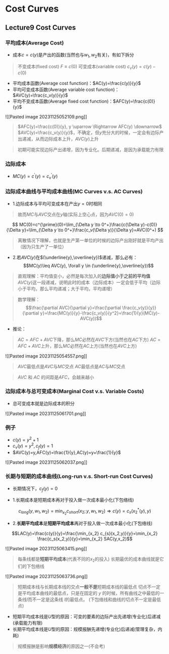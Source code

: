 # Cost Curves

## Lecture9 Cost Curves

### 平均成本(Average Cost)

+ 成本$c=c(y)$是产出的函数(当然也与$w_1,w_2$有关)，有如下拆分

> 不变成本(fixed cost) $F\equiv c(0)$
> 可变成本(variable cost) $c_v(y)=c(y)-c(0)$

+ 平均成本函数(Average cost function)：$AC(y)=\frac{c(y)}{y}$
+ 平均可变成本函数(Average variable cost function)：$AVC(y)=\frac{c_v(y)}{y}$
+ 平均不变成本函数(Average fixed cost function)：$AFC(y)=\frac{c(0)}{y}$

![[Pasted image 20231125052109.png]]

> $AFC(y)=\frac{c(0)}{y}, y \uparrow \Rightarrow AFC(y) \downarrow$
> $AVC(y)=\frac{c_v(y)}{y}$，不确定，但$y$充分大的时候，一定会有边际产出递减，从而边际成本上升，$AVC(y)$上升

> 初期可能实现边际产出递增，因为专业化。后期递减，是因为承载能力有限

### 边际成本

+ $MC(y)=c^{\prime}(y)=c^{\prime}_{v}(y)$

### 边际成本曲线与平均成本曲线(MC Curves v.s. AC Curves)

+ 1.边际成本与平均可变成本在产出$y=0$时相同

> 故而$MC$与$AVC$交点在$y$轴(实际上空心点，因为$AVC(0)=0$)

$$
MC(0)=c^{\prime}(0)=\lim_{\Delta y \to 0^+}\frac{c(\Delta y)-c(0)}{\Delta y}=\lim_{\Delta y \to 0^+}\frac{c_v(\Delta y)}{\Delta y}=AVC(0^+)
$$

> 离散情况下理解，也就是生产第一单位的时候的边际产出刚好就是平均产出（因为只生产了一单位）

+ 2.若$AVC(y)$在$(\underline{y},\overline{y})$递减，那么必有：
$$MC(y)\leq AVC(y), \forall y \in (\underline{y},\overline{y})$$

> 直观理解：平均值变小，必然是每次加入的**边际值小于之前的平均值**
> $AVC(y)$这一段递减，说明此时的成本（边际成本）一定会低于平均（边际小于平均，那么平均递减；大于平均，平均递增）

> 数学理解：
$$\frac{\partial AVC}{\partial y}=\frac{\partial \frac{c_v(y)}{y}}{\partial y}=\frac{MC(y)}{y}-\frac{c_v(y)}{y^2}=\frac{1}{y}(MC(y)-AVC(y))$$

+ 推论：

> $AC=AFC+AVC$下降，那么$MC$必然在$AVC$下方(当然也在$AC$下方)
> $AC=AFC+AVC$上升，那么$MC$必然在$AC$上方(当然也在$AVC$上方)

![[Pasted image 20231125054557.png]]

> $AVC$最低点是$AVC$与$MC$交点
> $AC$最低点是$AC$与$MC$交点

> $AVC$ 和 $AC$ 的间距是$AFC$，会越来越小

### 边际成本与总可变成本(Marginal Cost v.s. Variable Costs)

+ 总可变成本就是边际成本的积分

![[Pasted image 20231125061701.png]]

### 例子

+ $c(y)=y^2+1$
+ $c_v(y)=y^2, c_f(y)=1$
+ $AVC(y)=y,AFC(y)=\frac{1}{y},AC(y)=y+\frac{1}{y}$

![[Pasted image 20231125062037.png]]

### 长期与短期的成本曲线(Long-run v.s. Short-run Cost Curves)

+ 长期情况下，$c_f(y)=0$

+ 1.长期成本是短期成本再对于投入做一次成本最小化(下包络线)

$$c_{long}(y,w_1,w_2)=\min_{x_2} c_{short}(x_2;y,w_1,w_2) \Rightarrow c(y)=c_s(x_2^{*}(y),y)$$

+ 2.**长期平均成本**是**短期平均成本**再对于投入做一次成本最小化(下包络线)

$$LAC(y)=\frac{c(y)}{y}=\frac{\min_{x_2} c_{s}(x_2,y)}{y}=\min_{x_2} \frac{c_s(x_2,y)}{y}=\min_{x_2} SAC(y,x_2)$$

![[Pasted image 20231125063415.png]]

> 每条线都是**短期平均成本**(代表不同的$x_2$的投入)
> 长期最优的成本曲线就是它们的下包络线

![[Pasted image 20231125063736.png]]

> 短期成本线与长期成本线的交点**一般不是**短期成本线的最低点
> 切点不一定是平均成本曲线的最低点，只是在固定的 $y$ 的时候，所有曲线之中最低的一条线$l$而不一定是这条线 $l$的最低点。 (下包络线和曲线的切点不一定是最低点)

+ 短期平均成本线是$U$型的原因：可变的要素的边际产出先递增(专业化)后递减(承载能力有限)
+ 长期平均成本线是$U$型的原因：规模报酬先递增(专业化)后递减(管理复杂，内耗)

> 规模报酬是影响**规模经济**的原因之一(不会考)
